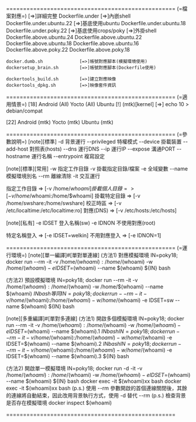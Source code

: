 ==================================================
(=檔案對應=)
    [=>]詳細完整
    Dockerfile.under
    [=>]內嵌shell
    Dockerfile.under.ubuntu.22  [=>]基底使用ubuntu
    Dockerfile.under.ubuntu.18
    Dockerfile.under.poky.22    [=>]基底使用crops/poky
    [=>]外掛shell
    Dockerfile.above.ubuntu.24
    Dockerfile.above.ubuntu.22
    Dockerfile.above.ubuntu.18
    Dockerfile.above.ubuntu.16
    Dockerfile.above.poky.22
    Dockerfile.above.poky.18

    docker.dumb.sh              [=>]帳號對應腳本(模擬環境使用)
    dockersetup_brain.sh        [=>]帳號對應腳本(Dockerfile使用)

    dockertools_build.sh        [=>]建立對應映像
    dockertools_dpkg.sh         [=>]映像套件資訊

==================================================
(=適用情景=)
[18]  Android       (All)
      Yocto         (All)
      Ubuntu        [!]   (mtk)[kernel] [=>] echo 10 > debian/compat

[22]  Android       (mtk)
      Yocto         (mtk)
      Ubuntu        (mtk)

==================================================
(=參數說明=)
[note][標準]
-d              背景運行
--privileged    特權模式
--device        掛載裝置
--add-host      對照表(hosts)
--dns           運行DNS
--ip            運行IP
--expose        溝通PORT
--hostname	    運行名稱
--entrypoint    複寫設定

[note][標準][常用]
-w              指定工作目錄
-v              掛載指定目錄/檔案
-e              全域變數
--name          模擬環境別名
--rm            離線清除
-it             交互運行

指定工作目錄    => [-v /home/$whoami]
掛載個人目錄    => [-v /home/$whoami:/home/$whoami]
掛載特定目錄    => [-v /home/swshare:/home/swshare]
校正時區        => [-v /etc/localtime:/etc/localtime:ro]
對應(DNS)       => [-v /etc/hosts:/etc/hosts]

[note][私有]
-e IDSET        登入名稱(sw)
-e IDNON        不使用對應(root)

特定名稱登入    => [-e IDSET=welkin]
不用對應登入    => [-e IDNON=1]

==================================================
(=運行環境=)
[note][單一編譯]#[單對單連線]
(方法1) 對應模擬環境
IN=poky18; docker run --rm -it -v /home/$(whoami):/home/$(whoami) -w /home/$(whoami) -e IDSET=$(whoami) --name $(whoami) ${IN} bash

(方法2) 預設模擬環境
IN=poky18; docker run --rm -it -v /home/$(whoami):/home/$(whoami) -w /home/$(whoami) --name $(whoami) ${IN} bash
等同
IN=poky18; docker run --rm -it -v /home/$(whoami):/home/$(whoami) -w /home/$(whoami) -e IDSET=sw --name $(whoami) ${IN} bash


[note][多重編譯]#[單對多連線]
(方法1) 開啟多個模擬環境
IN=poky18; docker run --rm -it -v /home/$(whoami):/home/$(whoami) -w /home/$(whoami) -e IDSET=$(whoami) --name $(whoami).1 ${IN} bash
IN=poky18; docker run --rm -it -v /home/$(whoami):/home/$(whoami) -w /home/$(whoami) -e IDSET=$(whoami) --name $(whoami).2 ${IN} bash
IN=poky18; docker run --rm -it -v /home/$(whoami):/home/$(whoami) -w /home/$(whoami) -e IDSET=$(whoami) --name $(whoami).3 ${IN} bash

(方法2) 開啟單一模擬環境
IN=poky18; docker run -d -it -v /home/$(whoami):/home/$(whoami) -w /home/$(whoami) -e IDSET=$(whoami) --name $(whoami) ${IN} bash
docker exec -it $(whoami)xx bash
docker exec -it $(whoami)xx bash
(p.s.)
使用 --rm 參數開啟的首個連線關閉後，其餘的連線將自動結束，因此改用背景執行方式，使用 -d 替代 --rm
(p.s.)
檢查背景是否存在模擬環境
docker inspect $(whoami)

==================================================